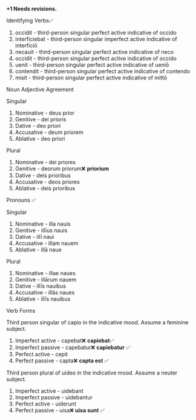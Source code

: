 **+1 Needs revisions.**

Identifying Verbs✅
1. occidit - third-person singular perfect active indicative of occido
2. interficiebat - third-person singular imperfect active indicative of interficiō
3. necauit - third-person singular perfect active indicative of neco
4. occidit - third-person singular perfect active indicative of occido
5. uenit - third-person singular perfect active indicative of ueniō
6. contendit - third-person singular perfect active indicative of contendo
7. misit - third-person singular perfect active indicative of mittō

Noun Adjective Agreement

Singular
1. Nominative - deus prior
2. Genitive - dei prioris
3. Dative - deo priori
4. Accusative - deum priorem
5. Ablative - deo priori

Plural
1. Nominative - dei priores
2. Genitive - deorum priorum❌ **priorium**
3. Dative - deis prioribus
4. Accusative - deos priores
5. Ablative - deis prioribus

Pronouns ✅

Singular
1. Nominative - illa nauis
2. Genitive - illīus nauis
3. Dative - illī naui 
4. Accusative - illam nauem
5. Ablative - illā naue

Plural
1. Nominative - illae naues
2. Genitive - illārum nauem
3. Dative - illīs nauibus
4. Accusative - illās naues
5. Ablative - illīs nauibus

Verb Forms

Third person singular of capio in the indicative mood. Assume a feminine subject.
1. Imperfect active - capebat❌ **capiebat**✅
2. Imperfect passive - capebatur❌ **capiebatur** ✅
3. Perfect active - cepit
4. Perfect passive - capta❌ **capta est** ✅

Third person plural of uideo in the indicative mood. Assume a neuter subject.
1. Imperfect active - uidebant
2. Imperfect passive - uidebantur
3. Perfect active - uiderunt
4. Perfect passive - uisa❌ **uisa sunt**  ✅
